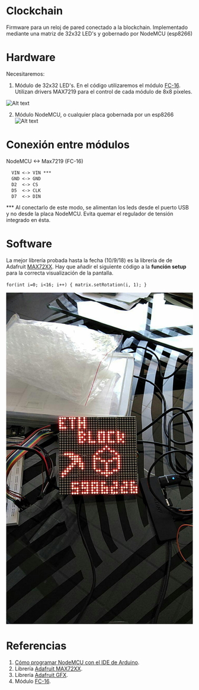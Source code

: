 # Clockchain
Firmware para un reloj de pared conectado a la blockchain. Implementado mediante una matriz de 32x32 LED's y gobernado por NodeMCU (esp8266)

# Hardware

Necesitaremos:
  1. Módulo de 32x32 LED's. En el código utilizaremos el módulo [FC-16][id]. Utilizan drivers MAX7219 para el control de cada módulo de 8x8 píxeles.
  
  [id]: https://www.amazon.es/AptoFun-Matrix-MAX7219-Display-Arduino/dp/B01LOMZH8C/ref=sr_1_19?s=electronics "FC-16 Module"
  ![Alt text](https://images-na.ssl-images-amazon.com/images/I/81sA5pp64PL._SX425_.jpg)
  
  2. Módulo NodeMCU, o cualquier placa gobernada por un esp8266
  ![Alt text](https://www.makerfabs.com/image/cache/makerfabs/NodeMcu-Lua%20Based%20ESP8266%20CP2102%20Module/NodeMcu-Lua%20Based%20ESP8266%20CP2102%20Module_1-1000x750.JPG)
  
  # Conexión entre módulos
  
  NodeMCU <-> Max7219 (FC-16)
  
      VIN <-> VIN ***
      GND <-> GND
      D2  <-> CS
      D5  <-> CLK
      D7  <-> DIN
      
  *** Al conectarlo de este modo, se alimentan los leds desde el puerto USB y no desde la placa NodeMCU. Evita quemar el regulador de tensión integrado en ésta.
  
# Software
La mejor librería probada hasta la fecha (10/9/18) es la librería de de Adafruit [MAX72XX][id2].
Hay que añadir el siguiente código a la **función setup** para la correcta visualización de la pantalla.

`
  for(int i=0; i<16; i++)
  {
    matrix.setRotation(i, 1);
  }
`


![Alt text](https://raw.githubusercontent.com/Colm3na/Clockchain/master/img/BlockNumberExample.jpg)


# Referencias
  1. [Cómo programar NodeMCU con el IDE de Arduino][id5].
  2. Librería [Adafruit MAX72XX][id6].
  3. Librería [Adafruit GFX][id7].
  3. Módulo [FC-16][id].
  

[id2]: https://github.com/MajicDesigns/MD_MAX72XX "MD_MAX72XX"
[id3]: https://en.wikipedia.org/wiki/Wrapper_function "wrapper"
[id4]: https://majicdesigns.github.io/MD_Parola/ "MD_Parola"
[id5]: https://programarfacil.com/esp8266/como-programar-nodemcu-ide-arduino/ "NodeMCU"
[id6]: https://github.com/markruys/arduino-Max72xxPanel
[id7]: https://github.com/adafruit/Adafruit-GFX-Library
